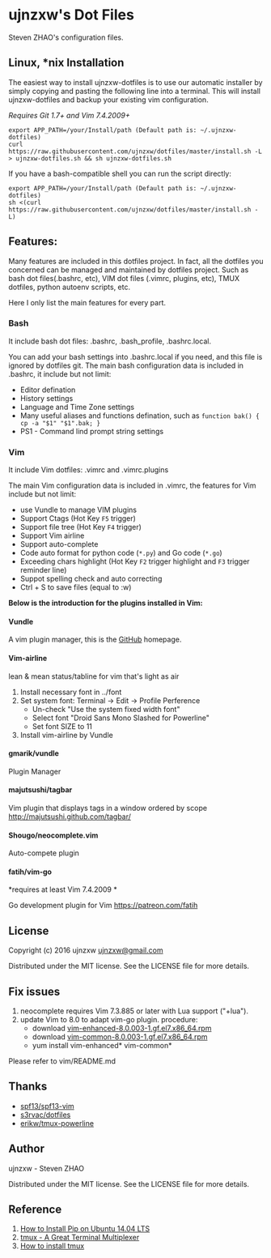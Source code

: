ujnzxw's Dot Files
=====================

Steven ZHAO's configuration files.

Linux, \*nix Installation
------------------------
The easiest way to install ujnzxw-dotfiles is to use our automatic installer by simply copying and pasting the following line into a terminal. This will install ujnzxw-dotfiles and backup your existing vim configuration.

*Requires Git 1.7+ and Vim 7.4.2009+*

```
export APP_PATH=/your/Install/path (Default path is: ~/.ujnzxw-dotfiles)
curl https://raw.githubusercontent.com/ujnzxw/dotfiles/master/install.sh -L > ujnzxw-dotfiles.sh && sh ujnzxw-dotfiles.sh
```
If you have a bash-compatible shell you can run the script directly:

```
export APP_PATH=/your/Install/path (Default path is: ~/.ujnzxw-dotfiles)
sh <(curl https://raw.githubusercontent.com/ujnzxw/dotfiles/master/install.sh -L)
```




Features:
---------
Many features are included in this dotfiles project. In fact, all the dotfiles you concerned can be managed and maintained by dotfiles project. Such as bash dot files(.bashrc, etc), VIM dot files (.vimrc, plugins, etc), TMUX dotfiles, python autoenv scripts, etc.

Here I only list the main features for every part. 

### Bash
It include bash dot files: .bashrc, .bash_profile, .bashrc.local. 

You can add your bash settings into .bashrc.local if you need, and this file is ignored by dotfiles git.
The main bash configuration data is included in .bashrc, it include but not limit:

* Editor defination
* History settings
* Language and Time Zone settings
* Many useful aliases and functions defination, such as `function bak() { cp -a "$1" "$1".bak; }`
* PS1 - Command lind prompt string settings 

### Vim
It include Vim dotfiles: .vimrc and .vimrc.plugins

The main Vim configuration data is included in .vimrc, the features for Vim include but not limit:
* use Vundle to manage VIM plugins
* Support Ctags (Hot Key `F5` trigger)
* Support file tree (Hot Key `F4` trigger)
* Support Vim airline
* Support auto-complete
* Code auto format for python code (`*.py`) and Go code (`*.go`)
* Exceeding chars highlight (Hot Key `F2` trigger highlight and `F3` trigger reminder line)
* Suppot spelling check and auto correcting
* Ctrl + S to save files (equal to :w)

**Below is the introduction for the plugins installed in Vim:**

####  Vundle

A vim plugin manager, this is the [GitHub](https://github.com/VundleVim/Vundle.vim) homepage.


#### Vim-airline

lean & mean status/tabline for vim that's light as air

1. Install necessary font in ../font
2. Set system font:
   Terminal -> Edit -> Profile Perference
   - Un-check "Use the system fixed width font"
   - Select font "Droid Sans Mono Slashed for Powerline"
   - Set font SIZE to 11
3. Install vim-airline by Vundle

#### gmarik/vundle

Plugin Manager

#### majutsushi/tagbar

Vim plugin that displays tags in a window
ordered by scope http://majutsushi.github.com/tagbar/

#### Shougo/neocomplete.vim

Auto-compete plugin

#### fatih/vim-go

*requires at least Vim 7.4.2009 *

Go development plugin for Vim https://patreon.com/fatih


License
-------

Copyright (c) 2016 ujnzxw <ujnzxw@gmail.com>

Distributed under the MIT license. See the LICENSE file for more details.

Fix issues
---------

1. neocomplete requires Vim 7.3.885 or later with Lua support ("+lua").
2. update Vim to 8.0 to adapt vim-go plugin.
   procedure: 
   - download [vim-enhanced-8.0.003-1.gf.el7.x86_64.rpm](http://mirror.ghettoforge.org/distributions/gf/el/7/plus/x86_64//vim-enhanced-8.0.003-1.gf.el7.x86_64.rpm)
   - download [vim-common-8.0.003-1.gf.el7.x86_64.rpm](http://mirror.ghettoforge.org/distributions/gf/el/7/plus/x86_64//vim-common-8.0.003-1.gf.el7.x86_64.rpm)
   - yum install vim-enhanced* vim-common*

Please refer to vim/README.md


Thanks
------

- [spf13/spf13-vim](https://github.com/spf13/spf13-vim)
- [s3rvac/dotfiles](https://github.com/s3rvac/dotfiles)
- [erikw/tmux-powerline](https://github.com/erikw/tmux-powerline)

Author
------

ujnzxw - Steven ZHAO


Distributed under the MIT license. See the LICENSE file for more details.

Reference
---------
1. [How to Install Pip on Ubuntu 14.04 LTS](http://www.liquidweb.com/kb/how-to-install-pip-on-ubuntu-14-04-lts/)
2. [tmux - A Great Terminal Multiplexer](http://blog.chinaunix.net/attachment/attach/77/17/19/907717190c5d1d25c8b0c72bd53ad9c203af9561a.pdf)
3. [How to install tmux](https://gist.github.com/Root-shady/d48d5282651634f464af)
